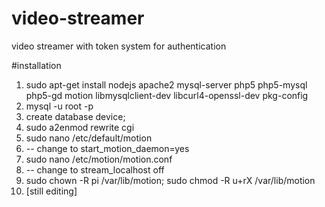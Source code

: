 

# video-streamer
video streamer with token system for authentication

#installation
1. sudo apt-get install nodejs apache2 mysql-server php5 php5-mysql php5-gd motion libmysqlclient-dev libcurl4-openssl-dev pkg-config
2. mysql -u root -p
3. create database device;
4. sudo a2enmod rewrite cgi
5. sudo nano /etc/default/motion
6. -- change to start_motion_daemon=yes
7. sudo nano /etc/motion/motion.conf
8. -- change to stream_localhost off
9. sudo chown -R pi /var/lib/motion; sudo chmod -R u+rX /var/lib/motion
10. [still editing]
